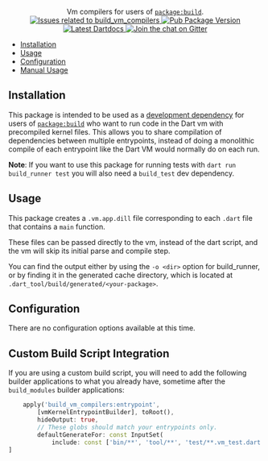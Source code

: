 <p align="center">
  Vm compilers for users of <a href="https://pub.dev/packages/build"><code>package:build</code></a>.
  <br>
  <a href="https://github.com/dart-lang/build/labels/package%3A%20build_vm_compilers">
    <img src="https://img.shields.io/github/issues-raw/dart-lang/build/package%3A%20build_vm_compilers.svg" alt="Issues related to build_vm_compilers" />
  </a>
  <a href="https://pub.dev/packages/build_vm_compilers">
    <img src="https://img.shields.io/pub/v/build_vm_compilers.svg" alt="Pub Package Version" />
  </a>
  <a href="https://pub.dev/documentation/build_vm_compilers/latest">
    <img src="https://img.shields.io/badge/dartdocs-latest-blue.svg" alt="Latest Dartdocs" />
  </a>
  <a href="https://gitter.im/dart-lang/build">
    <img src="https://badges.gitter.im/dart-lang/build.svg" alt="Join the chat on Gitter" />
  </a>
</p>

* [Installation](#installation)
* [Usage](#usage)
* [Configuration](#configuration)
* [Manual Usage](#manual-usage)

## Installation

This package is intended to be used as a [development dependency][] for users
of [`package:build`][] who want to run code in the Dart vm with precompiled
kernel files. This allows you to share compilation of dependencies between
multiple entrypoints, instead of doing a monolithic compile of each entrypoint
like the Dart VM would normally do on each run.

**Note**: If you want to use this package for running tests with
`dart run build_runner test` you will also need a `build_test` dev dependency.

## Usage

This package creates a `.vm.app.dill` file corresponding to each `.dart` file
that contains a `main` function.

These files can be passed directly to the vm, instead of the dart script, and
the vm will skip its initial parse and compile step.

You can find the output either by using the `-o <dir>` option for build_runner,
or by finding it in the generated cache directory, which is located at
`.dart_tool/build/generated/<your-package>`.

## Configuration

There are no configuration options available at this time.

## Custom Build Script Integration

If you are using a custom build script, you will need to add the following
builder applications to what you already have, sometime after the
`build_modules` builder applications:

```dart
    apply('build_vm_compilers:entrypoint',
        [vmKernelEntrypointBuilder], toRoot(),
        hideOutput: true,
        // These globs should match your entrypoints only.
        defaultGenerateFor: const InputSet(
            include: const ['bin/**', 'tool/**', 'test/**.vm_test.dart'])),
]
```

[development dependency]: https://dart.dev/tools/pub/dependencies#dev-dependencies
[`package:build`]: https://pub.dev/packages/build
